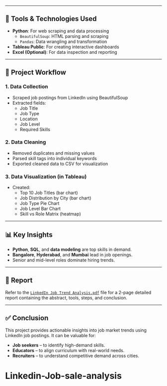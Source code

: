 
---

## 🔧 Tools & Technologies Used
- **Python**: For web scraping and data processing  
  - `BeautifulSoup`: HTML parsing and scraping  
  - `Pandas`: Data wrangling and transformation  
- **Tableau Public**: For creating interactive dashboards  
- **Excel (Optional)**: For data inspection and reporting

---

## 🧠 Project Workflow

### 1. Data Collection
- Scraped job postings from LinkedIn using BeautifulSoup
- Extracted fields:
  - Job Title
  - Job Type
  - Location
  - Job Level
  - Required Skills

### 2. Data Cleaning
- Removed duplicates and missing values
- Parsed skill tags into individual keywords
- Exported cleaned data to CSV for visualization

### 3. Data Visualization (in Tableau)
- Created:
  - Top 10 Job Titles (bar chart)
  - Job Distribution by City (bar chart)
  - Job Type Pie Chart
  - Job Level Bar Chart
  - Skill vs Role Matrix (heatmap)

---

## 📊 Key Insights
- **Python**, **SQL**, and **data modeling** are top skills in demand.
- **Bangalore**, **Hyderabad**, and **Mumbai** lead in job openings.
- Senior and mid-level roles dominate hiring trends.

---

## 📄 Report
Refer to the [`LinkedIn Job Trend Analysis.pdf`](LinkedIn%20Job%20Trend%20Analysis.pdf) file for a 2-page detailed report containing the abstract, tools, steps, and conclusion.

---

## ✅ Conclusion
This project provides actionable insights into job market trends using LinkedIn job postings. It can be valuable for:
- **Job seekers** – to identify high-demand skills.
- **Educators** – to align curriculum with real-world needs.
- **Recruiters** – to understand competitive demand across cities.

# Linkedin-Job-sale-analysis
